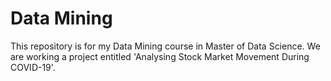 # Data Mining

This repository is for my Data Mining course in Master of Data Science.
We are working a project entitled 'Analysing Stock Market Movement During COVID-19'.
